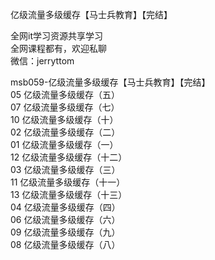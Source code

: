 亿级流量多级缓存【马士兵教育】【完结】

全网it学习资源共享学习<br>全网课程都有，欢迎私聊<br>微信：jerryttom<br>

msb059-亿级流量多级缓存【马士兵教育】【完结】<br> 05 亿级流量多级缓存（五）<br> 07 亿级流量多级缓存（七）<br> 10 亿级流量多级缓存（十）<br> 02 亿级流量多级缓存（二）<br> 01 亿级流量多级缓存（一）<br> 12 亿级流量多级缓存（十二）<br> 03 亿级流量多级缓存（三）<br> 11 亿级流量多级缓存（十一）<br> 13 亿级流量多级缓存（十三）<br> 04 亿级流量多级缓存（四）<br> 06 亿级流量多级缓存（六）<br> 09 亿级流量多级缓存（九）<br> 08 亿级流量多级缓存（八）
